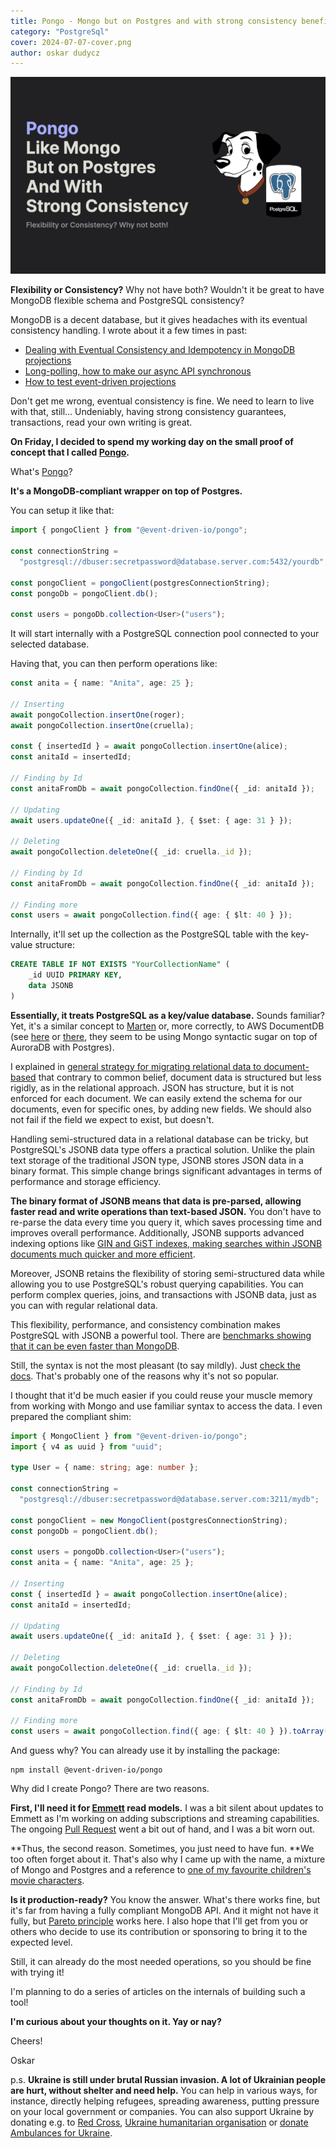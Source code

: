 ```yaml
---
title: Pongo - Mongo but on Postgres and with strong consistency benefits
category: "PostgreSql"
cover: 2024-07-07-cover.png
author: oskar dudycz
---
```


![](2024-07-07-cover.png)

**Flexibility or Consistency?** Why not have both? Wouldn't it be great to have MongoDB flexible schema and PostgreSQL consistency?

MongoDB is a decent database, but it gives headaches with its eventual consistency handling. I wrote about it a few times in past:
- [Dealing with Eventual Consistency and Idempotency in MongoDB projections](/en/dealing_with_eventual_consistency_and_idempotency_in_mongodb_projections/)
- [Long-polling, how to make our async API synchronous](/en/long_polling_and_eventual_consistency/)
- [How to test event-driven projections](/en/testing_event_driven_projections/)

Don't get me wrong, eventual consistency is fine. We need to learn to live with that, still... Undeniably, having strong consistency guarantees, transactions, read your own writing is great.

**On Friday, I decided to spend my working day on the small proof of concept that I called [Pongo](https://github.com/event-driven-io/Pongo).** 

What's [Pongo](https://github.com/event-driven-io/Pongo)? 

**It's a MongoDB-compliant wrapper on top of Postgres.**

You can setup it like that:

```typescript
import { pongoClient } from "@event-driven-io/pongo";

const connectionString =
  "postgresql://dbuser:secretpassword@database.server.com:5432/yourdb";

const pongoClient = pongoClient(postgresConnectionString);
const pongoDb = pongoClient.db();

const users = pongoDb.collection<User>("users");
```

It will start internally with a PostgreSQL connection pool connected to your selected database. 

Having that, you can then perform operations like:

```typescript
const anita = { name: "Anita", age: 25 };

// Inserting
await pongoCollection.insertOne(roger);
await pongoCollection.insertOne(cruella);

const { insertedId } = await pongoCollection.insertOne(alice);
const anitaId = insertedId;

// Finding by Id
const anitaFromDb = await pongoCollection.findOne({ _id: anitaId });

// Updating
await users.updateOne({ _id: anitaId }, { $set: { age: 31 } });

// Deleting
await pongoCollection.deleteOne({ _id: cruella._id });

// Finding by Id
const anitaFromDb = await pongoCollection.findOne({ _id: anitaId });

// Finding more
const users = await pongoCollection.find({ age: { $lt: 40 } });
```

Internally, it'll set up the collection as the PostgreSQL table with the key-value structure:

```sql
CREATE TABLE IF NOT EXISTS "YourCollectionName" (
    _id UUID PRIMARY KEY, 
    data JSONB
)
```

**Essentially, it treats PostgreSQL as a key/value database.** Sounds familiar? Yet, it's a similar concept to [Marten](https://martendb.io/) or, more correctly, to AWS DocumentDB (see [here](https://www.enterprisedb.com/blog/documentdb-really-postgresql) or [there](https://news.ycombinator.com/item?id=18870397), they seem to be using Mongo syntactic sugar on top of AuroraDB with Postgres). 

I explained in [general strategy for migrating relational data to document-based](/en/strategy_on_migrating_relational_data_to_document_based/) that contrary to common belief, document data is structured but less rigidly, as in the relational approach. JSON has structure, but it is not enforced for each document. We can easily extend the schema for our documents, even for specific ones, by adding new fields. We should also not fail if the field we expect to exist, but doesn't. 

Handling semi-structured data in a relational database can be tricky, but PostgreSQL's JSONB data type offers a practical solution. Unlike the plain text storage of the traditional JSON type, JSONB stores JSON data in a binary format. This simple change brings significant advantages in terms of performance and storage efficiency.

**The binary format of JSONB means that data is pre-parsed, allowing faster read and write operations than text-based JSON.** You don't have to re-parse the data every time you query it, which saves processing time and improves overall performance. Additionally, JSONB supports advanced indexing options like [GIN and GiST indexes, making searches within JSONB documents much quicker and more efficient](https://pganalyze.com/blog/gin-index#postgresql-jsonb-and-gin-indexes).

Moreover, JSONB retains the flexibility of storing semi-structured data while allowing you to use PostgreSQL's robust querying capabilities. You can perform complex queries, joins, and transactions with JSONB data, just as you can with regular relational data. 

This flexibility, performance, and consistency combination makes PostgreSQL with JSONB a powerful tool. There are [benchmarks showing that it can be even faster than MongoDB](https://info.enterprisedb.com/rs/069-ALB-339/images/PostgreSQL_MongoDB_Benchmark-WhitepaperFinal.pdf).

Still, the syntax is not the most pleasant (to say mildly). Just [check the docs](https://www.postgresql.org/docs/current/functions-json.html). That's probably one of the reasons why it's not so popular.

I thought that it'd be much easier if you could reuse your muscle memory from working with Mongo and use familiar syntax to access the data. I even prepared the compliant shim:

```typescript
import { MongoClient } from "@event-driven-io/pongo";
import { v4 as uuid } from "uuid";

type User = { name: string; age: number };

const connectionString =
  "postgresql://dbuser:secretpassword@database.server.com:3211/mydb";

const pongoClient = new MongoClient(postgresConnectionString);
const pongoDb = pongoClient.db();

const users = pongoDb.collection<User>("users");
const anita = { name: "Anita", age: 25 };

// Inserting
const { insertedId } = await pongoCollection.insertOne(alice);
const anitaId = insertedId;

// Updating
await users.updateOne({ _id: anitaId }, { $set: { age: 31 } });

// Deleting
await pongoCollection.deleteOne({ _id: cruella._id });

// Finding by Id
const anitaFromDb = await pongoCollection.findOne({ _id: anitaId });

// Finding more
const users = await pongoCollection.find({ age: { $lt: 40 } }).toArray();
```

And guess why? You can already use it by installing the package:

```shell
npm install @event-driven-io/pongo
```

Why did I create Pongo? There are two reasons. 

**First, I'll need it for [Emmett](https://event-driven-io.github.io/emmett/) read models.** I was a bit silent about updates to Emmett as I'm working on adding subscriptions and streaming capabilities. The ongoing [Pull Request](https://github.com/event-driven-io/emmett/pull/76) went a bit out of hand, and I was a bit worn out. 

**Thus, the second reason. Sometimes, you just need to have fun. **We too often forget about it. That's also why I came up with the name, a mixture of Mongo and Postgres and a reference to [one of my favourite children's movie characters](https://disney.fandom.com/wiki/Pongo).

**Is it production-ready?** You know the answer. What's there works fine, but it's far from having a fully compliant MongoDB API. And it might not have it fully, but [Pareto principle](https://en.wikipedia.org/wiki/Pareto_principle) works here. I also hope that I'll get from you or others who decide to use its contribution or sponsoring to bring it to the expected level.

Still, it can already do the most needed operations, so you should be fine with trying it!

I'm planning to do a series of articles on the internals of building such a tool!

**I'm curious about your thoughts on it. Yay or nay?**

Cheers!

Oskar

p.s. **Ukraine is still under brutal Russian invasion. A lot of Ukrainian people are hurt, without shelter and need help.** You can help in various ways, for instance, directly helping refugees, spreading awareness, putting pressure on your local government or companies. You can also support Ukraine by donating e.g. to [Red Cross](https://www.icrc.org/pl/donate/ukraine), [Ukraine humanitarian organisation](https://savelife.in.ua/pl/donate/) or [donate Ambulances for Ukraine](https://www.gofundme.com/f/help-to-save-the-lives-of-civilians-in-a-war-zone).

